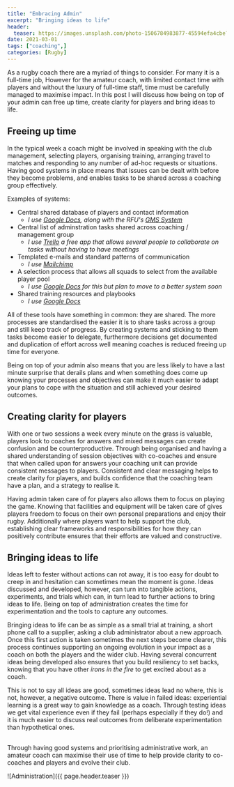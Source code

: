 ```yaml
---
title: "Embracing Admin"
excerpt: "Bringing ideas to life"
header:
  teaser: https://images.unsplash.com/photo-1506784983877-45594efa4cbe?ixlib=rb-1.2.1&ixid=MXwxMjA3fDB8MHxwaG90by1wYWdlfHx8fGVufDB8fHw%3D&auto=format&fit=crop&w=1348&q=80
date: 2021-03-01
tags: ["coaching",]
categories: [Rugby]
---
```


As a rugby coach there are a myriad of things to consider. For many it is a full-time job, However for the amateur coach, with limited contact time with players and without the luxury of full-time staff, time must be carefully managed to maximise impact. In this post I will discuss how being on top of your admin can free up time, create clarity for players and bring ideas to life.

## Freeing up time

In the typical week a coach might be involved in speaking with the club management, selecting players, organising training, arranging travel to matches and responding to any number of ad-hoc requests or situations. Having good systems in place means that issues can be dealt with before they become problems, and enables tasks to be shared across a coaching group effectively.

Examples of systems:

- Central shared database of players and contact information
  - _I use [Google Docs](https://docs.google.com/), along with the RFU's [GMS System](https://gms.rfu.com/GMS/Account/Login)_
- Central list of adminstration tasks shared across coaching / management group
  - _I use [Trello](https://trello.com/) a free app that allows several people to collaborate on tasks without having to have meetings_
- Templated e-mails and standard patterns of communication
  - _I use [Mailchimp](https://mailchimp.com/)_
- A selection process that allows all squads to select from the available player pool
  - _I use [Google Docs](https://docs.google.com/) for this but plan to move to a better system soon_
- Shared training resources and playbooks
  - _I use [Google Docs](https://docs.google.com/)_

All of these tools have something in common: they are shared. The more processes are standardised the easier it is to share tasks across a group and still keep track of progress. By creating systems and sticking to them tasks become easier to delegate, furthermore decisions get documented and duplication of effort across well meaning coaches is reduced freeing up time for everyone.

Being on top of your admin also means that you are less likely to have a last minute surprise that derails plans and when something does come up knowing your processes and objectives can make it much easier to adapt your plans to cope with the situation and still achieved your desired outcomes.

## Creating clarity for players

With one or two sessions a week every minute on the grass is valuable, players look to coaches for answers and mixed messages can create confusion and be counterproductive. Through being organised and having a shared understanding of session objectives with co-coaches and ensure that when called upon for answers your coaching unit can provide consistent messages to players. Consistent and clear messaging helps to create clarity for players, and builds confidence that the coaching team have a plan, and a strategy to realise it.

Having admin taken care of for players also allows them to focus on playing the game. Knowing that facilities and equipment will be taken care of gives players freedom to focus on their own personal preparations and enjoy their rugby. Additionally where players want to help support the club, establishing clear frameworks and responsibilities for how they can positively contribute ensures that their efforts are valued and constructive.

## Bringing ideas to life

Ideas left to fester without actions can rot away, it is too easy for doubt to creep in and hesitation can sometimes mean the moment is gone. Ideas discussed and developed, however, can turn into tangible actions, experiments, and trials which can, in turn lead to further actions to bring ideas to life. Being on top of administration creates the time for experimentation and the tools to capture any outcomes.

Bringing ideas to life can be as simple as a small trial at training, a short phone call to a supplier, asking a club administrator about a new approach. Once this first action is taken sometimes the next steps become clearer, this process continues supporting an ongoing evolution in your impact as a coach on both the players and the wider club. Having several concurrent ideas being developed also ensures that you build resiliency to set backs, knowing that you have other _irons in the fire_ to get excited about as a coach.

This is not to say all ideas are good, sometimes ideas lead no where, this is not, however, a negative outcome. There is value in failed ideas: experiential learning is a great way to gain knowledge as a coach. Through testing ideas we get vital experience even if they fail (perhaps especially if they do!) and it is much easier to discuss real outcomes from deliberate experimentation than hypothetical ones.

## 

Through having good systems and prioritising administrative work, an amateur coach can maximise their use of time to help provide clarity to co-coaches and players and evolve their club.

![Administration]({{ page.header.teaser }})
